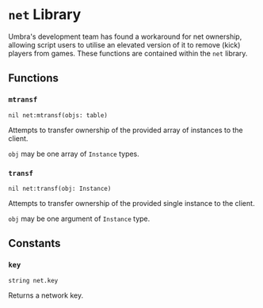 # `net` Library

Umbra's development team has found a workaround for net ownership, allowing script users to utilise an elevated version of it to remove (kick) players from games. These functions are contained within the `net` library.

## Functions

### `mtransf`

```
nil net:mtransf(objs: table)
```

Attempts to transfer ownership of the provided array of instances to the client.

`obj` may be one array of `Instance` types.

### `transf`

```
nil net:transf(obj: Instance)
```

Attempts to transfer ownership of the provided single instance to the client.

`obj` may be one argument of `Instance` type.

## Constants

### `key`

```
string net.key
```

Returns a network key.